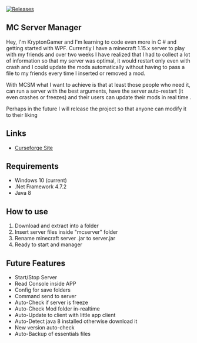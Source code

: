 [![Releases](https://img.shields.io/github/release/kryptongamer/MCSM.svg)](https://github.com/kryptongamer/MCSM/releases/latest)

## MC Server Manager
Hey, I'm KryptonGamer and I'm learning to code even more in C # and getting started with WPF. Currently I have a minecraft 1.15.x server to play with my friends and over two weeks I have realized that I had to collect a lot of information so that my server was optimal, it would restart only even with crash and I could update the mods automatically without having to pass a file to my friends every time I inserted or removed a mod.

With MCSM what I want to achieve is that at least those people who need it, can run a server with the best arguments, have the server auto-restart (it even crashes or freezes) and their users can update their mods in real time .

Perhaps in the future I will release the project so that anyone can modify it to their liking

## Links
- [Curseforge Site]()

## Requirements
- Windows 10 (current)
- .Net Framework 4.7.2
- Java 8

## How to use
1. Download and extract into a folder
2. Insert server files inside "mcserver" folder
3. Rename minecraft server .jar to server.jar
4. Ready to start and manager

## Future Features
- Start/Stop Server
- Read Console inside APP
- Config for save folders
- Command send to server
- Auto-Check if server is freeze
- Auto-Check Mod folder in-realtime
- Auto-Update to client with little app client
- Auto-Detect java 8 installed otherwise download it
- New version auto-check
- Auto-Backup of essentials files
